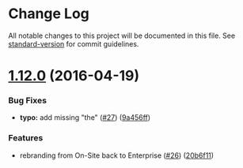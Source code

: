 # Change Log

All notable changes to this project will be documented in this file. See [standard-version](https://github.com/conventional-changelog/standard-version) for commit guidelines.

<a name="1.12.0"></a>
# [1.12.0](https://github.com/npm/email-templates/compare/v1.10.1...v1.12.0) (2016-04-19)


### Bug Fixes

* **typo:** add missing "the" ([#27](https://github.com/npm/email-templates/issues/27)) ([9a456ff](https://github.com/npm/email-templates/commit/9a456ff))

### Features

* rebranding from On-Site back to Enterprise ([#26](https://github.com/npm/email-templates/issues/26)) ([20b6f11](https://github.com/npm/email-templates/commit/20b6f11))
